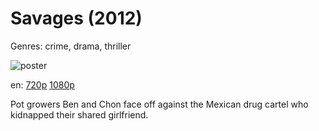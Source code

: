 # Savages (2012)

Genres: crime, drama, thriller

![poster](http://image.tmdb.org/t/p/w500/ecN4PGSU6zhYlAUL8Jh4qyE2um9.jpg)

en:
  [720p](magnet:?xt=urn:btih:FD90A3EE246EA7DBFA9AE567C1184F4F8FBF64CB&tr=udp://glotorrents.pw:6969/announce&tr=udp://tracker.opentrackr.org:1337/announce&tr=udp://torrent.gresille.org:80/announce&tr=udp://tracker.openbittorrent.com:80&tr=udp://tracker.coppersurfer.tk:6969&tr=udp://tracker.leechers-paradise.org:6969&tr=udp://p4p.arenabg.ch:1337&tr=udp://tracker.internetwarriors.net:1337)
  [1080p](magnet:?xt=urn:btih:5E83837B57D7B8F8ECCD11DAF6C92ED8FA887C1A&tr=udp://glotorrents.pw:6969/announce&tr=udp://tracker.opentrackr.org:1337/announce&tr=udp://torrent.gresille.org:80/announce&tr=udp://tracker.openbittorrent.com:80&tr=udp://tracker.coppersurfer.tk:6969&tr=udp://tracker.leechers-paradise.org:6969&tr=udp://p4p.arenabg.ch:1337&tr=udp://tracker.internetwarriors.net:1337)
  


Pot growers Ben and Chon face off against the Mexican drug cartel who kidnapped their shared girlfriend.
